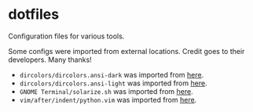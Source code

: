 dotfiles
================================================================================

Configuration files for various tools.

Some configs were imported from external locations. Credit goes to their
developers. Many thanks!

* `dircolors/dircolors.ansi-dark` was imported from
[here](https://github.com/seebi/dircolors-solarized).
* `dircolors/dircolors.ansi-light` was imported from
[here](https://github.com/seebi/dircolors-solarized).
* `GNOME Terminal/solarize.sh` was imported from
[here](https://gist.github.com/codeforkjeff/1397104).
* `vim/after/indent/python.vim` was imported from
[here](https://github.com/google/styleguide).
